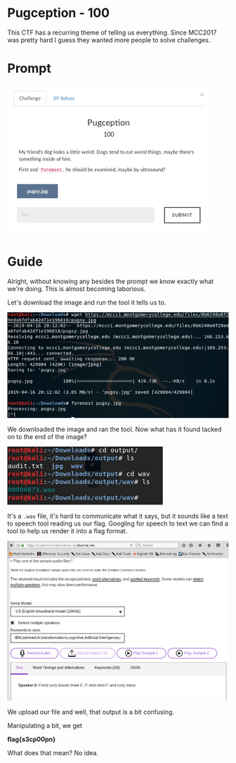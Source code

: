 # Pugception - 100
This CTF has a recurring theme of telling us everything. Since MCC2017 was pretty hard I guess they wanted more people to solve challenges.

# Prompt

![alt text](https://github.com/Jhayes97/MCCC1-Walkthrough/blob/master/src/pug1.PNG "Pugception")


# Guide
Alright, without knowing any besides the prompt we know exactly what we're doing. This is almost becoming laborious.

Let's download the image and run the tool it tells us to.


![alt text](https://github.com/Jhayes97/MCCC1-Walkthrough/blob/master/src/pug2.PNG "Pugception")

We downloaded the image and ran the tool. Now what has it found tacked on to the end of the image?

![alt text](https://github.com/Jhayes97/MCCC1-Walkthrough/blob/master/src/pug3.PNG "Pugception")

It's a `.wav` file, it's hard to communicate what it says, but it sounds like a text to speech tool reading us our flag. Googling for speech to text we can find a tool to help us render it into a flag format.

![alt text](https://github.com/Jhayes97/MCCC1-Walkthrough/blob/master/src/pug4.PNG "Pugception")

We upload our file and well, that output is a bit confusing.

Manipulating a bit, we get

**flag{s3cp00pn}**

What does that mean? No idea.
